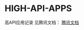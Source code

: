 # HIGH-API-APPS
高API应用记录
见腾讯文档：
[腾讯文档](https://docs.qq.com/sheet/BDgGHH2otRax19Zjja4mQ8yY45QgmP0Ewce51aiBIS3zu03V2hLYH43I7Jer3dZE6V2Fd2zS3?tab=h53748)
